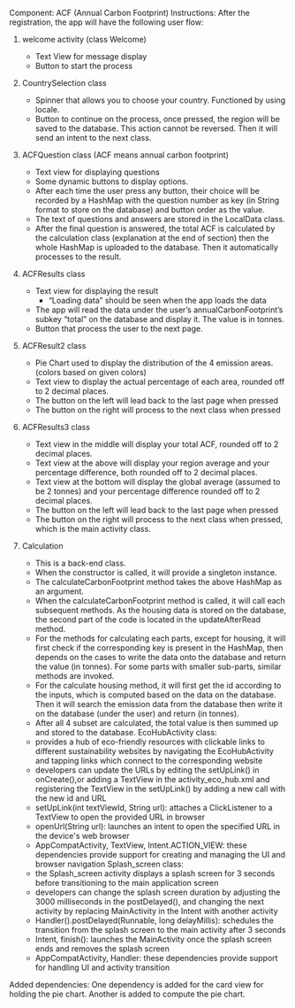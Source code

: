 Component: ACF (Annual Carbon Footprint)
Instructions:
After the registration, the app will have the following user flow:
1. welcome activity (class Welcome)
    * Text View for message display
    * Button to start the process

2. CountrySelection class 
    * Spinner that allows you to choose your country. Functioned by using locale.
    * Button to continue on the process, once pressed, the region will be saved to the database. This action cannot be reversed. Then it will send an intent to the next class.

3. ACFQuestion class (ACF means annual carbon footprint)
    * Text view for displaying questions
    * Some dynamic buttons to display options. 
    * After each time the user press any button, their choice will be recorded by a HashMap with the question number as key (in String format to store on the database) and button order as the value. 
    * The text of questions and answers are stored in the LocalData class. 
    * After the final question is answered, the total ACF is calculated by the calculation class (explanation at the end of section) then the whole HashMap is uploaded to the database. Then it automatically processes to the result.

4. ACFResults class
    * Text view for displaying the result
        * “Loading data” should be seen when the app loads the data
    * The app will read the data under the user’s annualCarbonFootprint’s subkey “total” on the database and display it. The value is in tonnes.
    * Button that process the user to the next page.

5. ACFResult2 class
    * Pie Chart used to display the distribution of the 4 emission areas. (colors based on given colors)
    * Text view to display the actual percentage of each area, rounded off to 2 decimal places.
    * The button on the left will lead back to the last page when pressed
    * The button on the right will process to the next class when pressed

6. ACFResults3 class
    * Text view in the middle will display your total ACF, rounded off to 2 decimal places.
    * Text view at the above will display your region average and your percentage difference, both rounded off to 2 decimal places.
    * Text view at the bottom will display the global average (assumed to be 2 tonnes) and your percentage difference rounded off to 2 decimal places.
    * The button on the left will lead back to the last page when pressed
    * The button on the right will process to the next class when pressed, which is the main activity class.

7. Calculation
    * This is a back-end class.
    * When the constructor is called, it will provide a singleton instance.
    * The calculateCarbonFootprint method takes the above HashMap as an argument.
    * When the calculateCarbonFootprint method is called, it will call each subsequent methods. As the housing data is stored on the database, the second part of the code is located in the updateAfterRead method.
    * For the methods for calculating each parts, except for housing, it will first check if the corresponding key is present in the HashMap, then depends on the cases to write the data onto the database and return the value (in tonnes). For some parts with smaller sub-parts, similar methods are invoked.
    * For the calculate housing method, it will first get the id according to the inputs, which is computed based on the data on the database. Then it will search the emission data from the database then write it on the database (under the user) and return (in tonnes).
    * After all 4 subset are calculated, the total value is then summed up and stored to the database.
EcoHubActivity class:
   * provides a hub of eco-friendly resources with clickable links to different sustainability websites by navigating the EcoHubActivity and tapping links which connect to the corresponding website
   * developers can update the URLs by editing the setUpLink() in onCreate(),or adding a TextView in the activity_eco_hub.xml and registering the TextView in the setUpLink() by adding a new call with the new id and URL
   * setUpLink(int textViewId, String url): attaches a ClickListener to a TextView to open the provided URL in browser
   * openUrl(String url): launches an intent to open the specified URL in the device's web browser
   * AppCompatActivity, TextView, Intent.ACTION_VIEW: these dependencies provide support for creating and managing the UI and browser navigation
Splash_screen class:
   * the Splash_screen activity displays a splash screen for 3 seconds before transitioning to the main application screen
   * developers can change the splash screen duration by adjusting the 3000 milliseconds in the postDelayed(), and changing the next activity by replacing MainActivity in the Intent with another activity
   * Handler().postDelayed(Runnable, long delayMillis): schedules the transition from the splash screen to the main activity after 3 seconds
   * Intent, finish(): launches the MainActivity once the splash screen ends and removes the splash screen
   * AppCompatActivity, Handler: these dependencies provide support for handling UI and activity transition


Added dependencies:
One dependency is added for the card view for holding the pie chart. Another is added to compute the pie chart.
